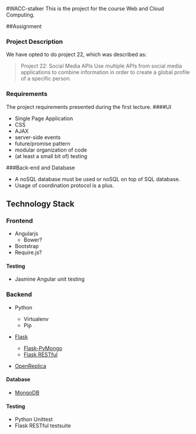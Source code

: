 #WACC-stalker
This is the project for the course Web and Cloud Computing.

##Assignment

### Project Description
We have opted to do project 22, which was described as:
>Project 22: Social Media APIs
Use multiple APIs from social media applications to combine information in order to create a global profile of a specific person.
	
### Requirements
The project requirements presented during the first lecture.
####UI
- Single Page Application
- CSS
- AJAX
- server-side events
- future/promise pattern
- modular organization of code
- (at least a small bit of) testing

###Back-end and Database
- A noSQL database must be used or noSQL on top of SQL database.
- Usage of coordination protocol is a plus.

## Technology Stack

### Frontend
- Angularjs
	- Bower?
- Bootstrap
- Require.js?

#### Testing
- Jasmine Angular unit testing 

### Backend
- Python
	- Virtualenv
	- Pip

- [Flask](http://www.flask.pocoo.org)
	- [Flask-PyMongo](http://flask-pymongo.readthedocs.org/en/latest/)
	- [Flask RESTful](http://flask-restful.readthedocs.org/en/latest/)

- [OpenReplica](http://openreplica.org/)

#### Database
- [MongoDB](http://www.mongodb.org/)

#### Testing
- Python Unittest
- Flask RESTful testsuite
